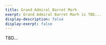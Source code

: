 ```yaml
---
title: Grand Admiral Barret Marh
exerpt: Grand Admiral Barret Marh is TBD...
display-description: false
display-exerpt: false
---
```


TBD...

